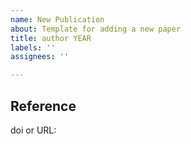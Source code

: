 ```yaml
---
name: New Publication
about: Template for adding a new paper
title: author YEAR
labels: ''
assignees: ''

---
```


<!-- If you wish to add a new paper, please add the name of the first author and year in the title, and put the doi below -->
## Reference
doi or URL: <!-- replace me with DOI! -->

<!-- Please add a label, on the right hand side, corresponding to which list this publication is a part of-->
